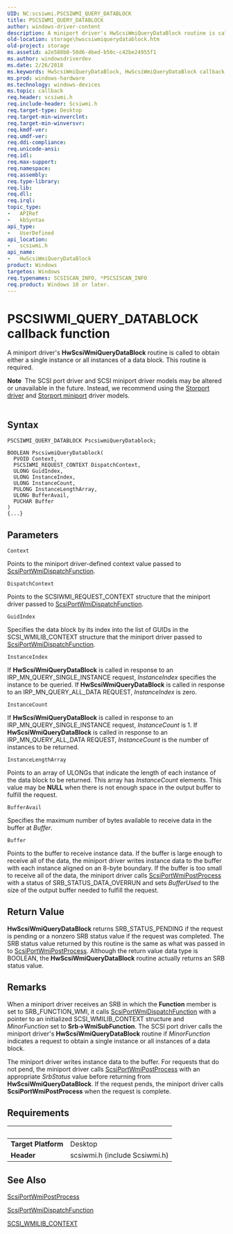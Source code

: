```yaml
---
UID: NC:scsiwmi.PSCSIWMI_QUERY_DATABLOCK
title: PSCSIWMI_QUERY_DATABLOCK
author: windows-driver-content
description: A miniport driver's HwScsiWmiQueryDataBlock routine is called to obtain either a single instance or all instances of a data block.
old-location: storage\hwscsiwmiquerydatablock.htm
old-project: storage
ms.assetid: a2e588b8-50d6-4bed-b50c-c42be24955f1
ms.author: windowsdriverdev
ms.date: 2/26/2018
ms.keywords: HwScsiWmiQueryDataBlock, HwScsiWmiQueryDataBlock callback function [Storage Devices], PSCSIWMI_QUERY_DATABLOCK, Scsimini_1405dcfc-840b-4cc6-bd4c-63d071aa993e.xml, scsiwmi/HwScsiWmiQueryDataBlock, storage.hwscsiwmiquerydatablock
ms.prod: windows-hardware
ms.technology: windows-devices
ms.topic: callback
req.header: scsiwmi.h
req.include-header: Scsiwmi.h
req.target-type: Desktop
req.target-min-winverclnt: 
req.target-min-winversvr: 
req.kmdf-ver: 
req.umdf-ver: 
req.ddi-compliance: 
req.unicode-ansi: 
req.idl: 
req.max-support: 
req.namespace: 
req.assembly: 
req.type-library: 
req.lib: 
req.dll: 
req.irql: 
topic_type:
-	APIRef
-	kbSyntax
api_type:
-	UserDefined
api_location:
-	scsiwmi.h
api_name:
-	HwScsiWmiQueryDataBlock
product: Windows
targetos: Windows
req.typenames: SCSISCAN_INFO, *PSCSISCAN_INFO
req.product: Windows 10 or later.
---
```



# PSCSIWMI_QUERY_DATABLOCK callback function
A miniport driver's <b>HwScsiWmiQueryDataBlock</b> routine is called to obtain either a single instance or all instances of a data block. This routine is required.
<div class="alert"><b>Note</b>  The SCSI port driver and SCSI miniport driver models may be altered or unavailable in the future. Instead, we recommend using the <a href="https://msdn.microsoft.com/en-us/windows/hardware/drivers/storage/storport-driver">Storport driver</a> and <a href="https://msdn.microsoft.com/en-us/windows/hardware/drivers/storage/storport-miniport-drivers">Storport miniport</a> driver models.</div><div> </div>

## Syntax

```
PSCSIWMI_QUERY_DATABLOCK PscsiwmiQueryDatablock;

BOOLEAN PscsiwmiQueryDatablock(
  PVOID Context,
  PSCSIWMI_REQUEST_CONTEXT DispatchContext,
  ULONG GuidIndex,
  ULONG InstanceIndex,
  ULONG InstanceCount,
  PULONG InstanceLengthArray,
  ULONG BufferAvail,
  PUCHAR Buffer
)
{...}
```

## Parameters

`Context`

Points to the miniport driver-defined context value passed to <a href="..\scsiwmi\nf-scsiwmi-scsiportwmidispatchfunction.md">ScsiPortWmiDispatchFunction</a>.

`DispatchContext`

Points to the SCSIWMI_REQUEST_CONTEXT structure that the miniport driver passed to <a href="..\scsiwmi\nf-scsiwmi-scsiportwmidispatchfunction.md">ScsiPortWmiDispatchFunction</a>.

`GuidIndex`

Specifies the data block by its index into the list of GUIDs in the SCSI_WMILIB_CONTEXT structure that the miniport driver passed to <a href="..\scsiwmi\nf-scsiwmi-scsiportwmidispatchfunction.md">ScsiPortWmiDispatchFunction</a>.

`InstanceIndex`

If <b>HwScsiWmiQueryDataBlock</b> is called in response to an IRP_MN_QUERY_SINGLE_INSTANCE request, <i>InstanceIndex</i> specifies the instance to be queried. If <b>HwScsiWmiQueryDataBlock</b> is called in response to an IRP_MN_QUERY_ALL_DATA REQUEST, <i>InstanceIndex</i> is zero.

`InstanceCount`

If <b>HwScsiWmiQueryDataBlock</b> is called in response to an IRP_MN_QUERY_SINGLE_INSTANCE request, <i>InstanceCount</i> is 1. If <b>HwScsiWmiQueryDataBlock</b> is called in response to an IRP_MN_QUERY_ALL_DATA REQUEST, <i>InstanceCount</i> is the number of instances to be returned.

`InstanceLengthArray`

Points to an array of ULONGs that indicate the length of each instance of the data block to be returned. This array has <i>InstanceCount</i> elements. This value may be <b>NULL</b> when there is not enough space in the output buffer to fulfill the request.

`BufferAvail`

Specifies the maximum number of bytes available to receive data in the buffer at <i>Buffer</i>.

`Buffer`

Points to the buffer to receive instance data. If the buffer is large enough to receive all of the data, the miniport driver writes instance data to the buffer with each instance aligned on an 8-byte boundary. If the buffer is too small to receive all of the data, the miniport driver calls <a href="..\scsiwmi\nf-scsiwmi-scsiportwmipostprocess.md">ScsiPortWmiPostProcess</a> with a status of SRB_STATUS_DATA_OVERRUN and sets <i>BufferUsed</i>  to the size of the output buffer needed to fulfill the request.


## Return Value

<b>HwScsiWmiQueryDataBlock</b> returns SRB_STATUS_PENDING if the request is pending or a nonzero SRB status value if the request was completed.  The SRB status value returned by this routine is the same as what was passed in to <a href="..\scsiwmi\nf-scsiwmi-scsiportwmipostprocess.md">ScsiPortWmiPostProcess</a>. Although the return value data type is BOOLEAN, the <b>HwScsiWmiQueryDataBlock</b> routine actually returns an SRB status value.

## Remarks

When a miniport driver receives an SRB in which the <b>Function</b> member is set to SRB_FUNCTION_WMI, it calls <a href="..\scsiwmi\nf-scsiwmi-scsiportwmidispatchfunction.md">ScsiPortWmiDispatchFunction</a> with a pointer to an initialized SCSI_WMILIB_CONTEXT structure and <i>MinorFunction</i> set to <b>Srb-&gt;WmiSubFunction</b>. The SCSI port driver calls the miniport driver's <b>HwScsiWmiQueryDataBlock</b> routine if <i>MinorFunction</i> indicates a request to obtain a single instance or all instances of a data block.

The miniport driver writes instance data to the buffer. For requests that do not pend, the miniport driver calls <a href="..\scsiwmi\nf-scsiwmi-scsiportwmipostprocess.md">ScsiPortWmiPostProcess</a> with an appropriate <i>SrbStatus</i> value before returning from <b>HwScsiWmiQueryDataBlock</b>. If the request pends, the miniport driver calls <b>ScsiPortWmiPostProcess</b> when the request is complete.

## Requirements
| &nbsp; | &nbsp; |
| ---- |:---- |
| **Target Platform** | Desktop |
| **Header** | scsiwmi.h (include Scsiwmi.h) |

## See Also

<a href="..\scsiwmi\nf-scsiwmi-scsiportwmipostprocess.md">ScsiPortWmiPostProcess</a>



<a href="..\scsiwmi\nf-scsiwmi-scsiportwmidispatchfunction.md">ScsiPortWmiDispatchFunction</a>



<a href="..\scsiwmi\ns-scsiwmi-_scsiwmilib_context.md">SCSI_WMILIB_CONTEXT</a>